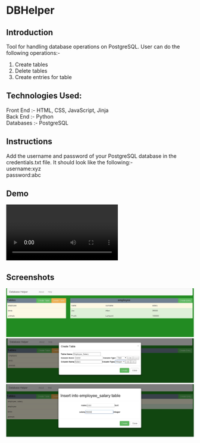 # DBHelper
## Introduction
Tool for handling database operations on PostgreSQL. User can do the following operations:-<br/>
1. Create tables
2. Delete tables
3. Create entries for table

## Technologies Used:
Front End :- HTML, CSS, JavaScript, Jinja <br/>
Back End  :- Python<br/>
Databases :- PostgreSQL<br/>

## Instructions
Add the username and password of your PostgreSQL database in the credentials.txt file. It should look like the following:-<br/>
username:xyz<br/>
password:abc

## Demo
![alt text](/demo.wmv)

## Screenshots
![alt text](/screenshot1.jpg)
![alt text](/screenshot2.jpg)
![alt text](/screenshot3.jpg)
